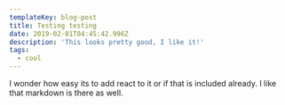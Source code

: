 ```yaml
---
templateKey: blog-post
title: Testing testing
date: 2019-02-01T04:45:42.996Z
description: 'This looks pretty good, I like it!'
tags:
  - cool
---
```

I wonder how easy its to add react to it or if that is included already. I like that markdown is there as well.
